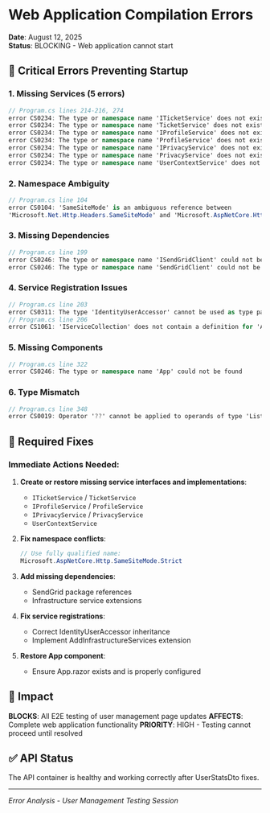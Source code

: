 # Web Application Compilation Errors

**Date**: August 12, 2025  
**Status**: BLOCKING - Web application cannot start

## 🚨 Critical Errors Preventing Startup

### 1. Missing Services (5 errors)
```csharp
// Program.cs lines 214-216, 274
error CS0234: The type or namespace name 'ITicketService' does not exist
error CS0234: The type or namespace name 'TicketService' does not exist  
error CS0234: The type or namespace name 'IProfileService' does not exist
error CS0234: The type or namespace name 'ProfileService' does not exist
error CS0234: The type or namespace name 'IPrivacyService' does not exist
error CS0234: The type or namespace name 'PrivacyService' does not exist
error CS0234: The type or namespace name 'UserContextService' does not exist
```

### 2. Namespace Ambiguity
```csharp
// Program.cs line 104
error CS0104: 'SameSiteMode' is an ambiguous reference between 
'Microsoft.Net.Http.Headers.SameSiteMode' and 'Microsoft.AspNetCore.Http.SameSiteMode'
```

### 3. Missing Dependencies
```csharp
// Program.cs line 199
error CS0246: The type or namespace name 'ISendGridClient' could not be found
error CS0246: The type or namespace name 'SendGridClient' could not be found
```

### 4. Service Registration Issues
```csharp
// Program.cs line 203
error CS0311: The type 'IdentityUserAccessor' cannot be used as type parameter 'TImplementation'
// Program.cs line 206  
error CS1061: 'IServiceCollection' does not contain a definition for 'AddInfrastructureServices'
```

### 5. Missing Components
```csharp
// Program.cs line 322
error CS0246: The type or namespace name 'App' could not be found
```

### 6. Type Mismatch
```csharp
// Program.cs line 348
error CS0019: Operator '??' cannot be applied to operands of type 'List<anonymous>' and 'List<object>'
```

## 🔧 Required Fixes

### Immediate Actions Needed:

1. **Create or restore missing service interfaces and implementations**:
   - `ITicketService` / `TicketService`
   - `IProfileService` / `ProfileService`  
   - `IPrivacyService` / `PrivacyService`
   - `UserContextService`

2. **Fix namespace conflicts**:
   ```csharp
   // Use fully qualified name:
   Microsoft.AspNetCore.Http.SameSiteMode.Strict
   ```

3. **Add missing dependencies**:
   - SendGrid package references
   - Infrastructure service extensions

4. **Fix service registrations**:
   - Correct IdentityUserAccessor inheritance
   - Implement AddInfrastructureServices extension

5. **Restore App component**:
   - Ensure App.razor exists and is properly configured

## 🎯 Impact

**BLOCKS**: All E2E testing of user management page updates
**AFFECTS**: Complete web application functionality
**PRIORITY**: HIGH - Testing cannot proceed until resolved

## ✅ API Status
The API container is healthy and working correctly after UserStatsDto fixes.

---
*Error Analysis - User Management Testing Session*
